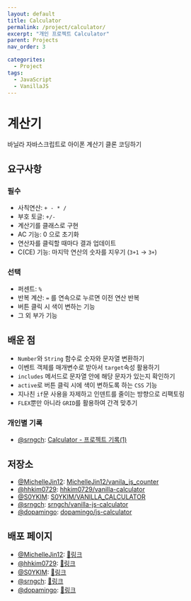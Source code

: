 ```yaml
---
layout: default
title: Calculator
permalink: /project/calculator/
excerpt: "개인 프로젝트 Calculator"
parent: Projects
nav_order: 3

categorites:
  - Project
tags:
  - JavaScript
  - VanillaJS
---
```


# 계산기

바닐라 자바스크립트로 아이폰 계산기 클론 코딩하기 


## 요구사항

### 필수

- 사칙연산: `+ - * /`
- 부호 토글: `+/-`
- 계산기를 클래스로 구현
- AC 기능: 0 으로 초기화
- 연산자를 클릭할 때마다 결과 업데이트
- C(CE) 기능: 마지막 연산의 숫자를 지우기 (`3+1` → `3+`)


### 선택

- 퍼센트: `%`
- 반복 계산: `=` 를 연속으로 누르면 이전 연산 반복
- 버튼 클릭 시 색이 변하는 기능
- 그 외 부가 기능


## 배운 점

- `Number`와 `String` 함수로 숫자와 문자열 변환하기
- 이벤트 객체를 매개변수로 받아서 `target`속성 활용하기
- `includes` 메서드로 문자열 안에 해당 문자가 있는지 확인하기
- `active`로 버튼 클릭 시에 색이 변하도록 하는 `CSS` 기능
- 지나친 `if`문 사용을 자제하고 인덴트를 줄이는 방향으로 리팩토링
- `FLEX`뿐만 아니라 `GRID`를 활용하여 간격 맞추기


### 개인별 기록
- [@srngch](https://github.com/srngch): [Calculator - 프로젝트 기록(1)](https://srngch.github.io/note-calc/)


## 저장소

- [@MichelleJin12](https://github.com/MichelleJin12): [MichelleJin12/vanila_js_counter](https://github.com/MichelleJin12/vanila_js_counter/)
- [@hhkim0729](https://github.com/hhkim0729): [hhkim0729/vanilla-calculator](https://github.com/hhkim0729/vanilla-calculator/)
- [@S0YKIM](https://github.com/S0YKIM): [S0YKIM/VANILLA_CALCULATOR](https://github.com/S0YKIM/VANILLA_CALCULATOR/)
- [@srngch](https://github.com/srngch): [srngch/vanilla-js-calculator](https://github.com/srngch/vanilla-js-calculator)
- [@dopamingo](@dopamingo): [dopamingo/js-calculator](https://github.com/dopamingo/js-calculator/)


## 배포 페이지

- [@MichelleJin12](https://github.com/MichelleJin12): [🔗링크](https://michellejin12.github.io/vanila_js_counter/calculator/index.html)
- [@hhkim0729](https://github.com/hhkim0729): [🔗링크](https://hhkim0729.github.io/vanilla-calculator/)
- [@S0YKIM](https://github.com/S0YKIM): [🔗링크](https://s0ykim.github.io/VANILLA_CALCULATOR/)
- [@srngch](https://github.com/srngch): [🔗링크](https://srngch.github.io/vanilla-js-calculator/)
- [@dopamingo](@dopamingo): [🔗링크](https://dopamingo.github.io/js-calculator/)
